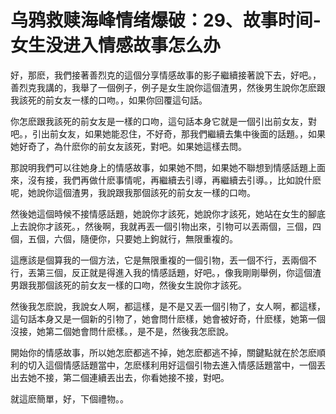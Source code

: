 # 乌鸦救赎海峰情绪爆破：29、故事时间-女生没进入情感故事怎么办

好，那麽，我們接著善烈克的這個分享情感故事的影子繼續接著說下去，好吧。，善烈克我講的，我舉了一個例子，例子是女生說你這個渣男，然後男生說你怎麽跟我該死的前女友一樣的口吻。，如果你回覆這句話。

你怎麽跟我該死的前女友是一樣的口吻，這句話本身它就是一個引出前女友，對吧。，引出前女友，如果她能忍住，不好奇，那我們繼續去集中後面的話題。，如果她好奇了，為什麽你的前女友該死，對吧。如果她這樣去問。

那說明我們可以往她身上的情感故事，如果她不問，如果她不聯想到情感話題上面來，沒有接，我們再做什麽事情呢，再繼續去引導，再繼續去引導。，比如說什麽呢，她說你這個渣男，我說跟我那個該死的前女友一樣的口吻。

然後她這個時候不接情感話題，她說你才該死，她說你才該死，她站在女生的腳底上去說你才該死。，然後啊，我就再丟一個引物出來，引物可以丟兩個，三個，四個，五個，六個，隨便你，只要她上鉤就行，無限重複的。

這應該是個算我的一個方法，它是無限重複的一個引物，丟一個不行，丟兩個不行，丟第三個，反正就是得進入我的情感話題，好吧。，像我剛剛舉例，你這個渣男跟我那個該死的前女友一樣的口吻，然後女生說你才該死。

然後我怎麽說，我說女人啊，都這樣，是不是又丟一個引物了，女人啊，都這樣，這句話本身又是一個新的引物了，她會問什麽樣，她會被好奇，什麽樣，她第一個沒接，她第二個她會問什麽樣。，是不是，然後我怎麽說。

開始你的情感故事，所以她怎麽都逃不掉，她怎麽都逃不掉，關鍵點就在於怎麽順利的切入這個情感話題當中，怎麽樣利用好這個引物去進入情感話題當中，一個丟出去她不接，第二個連續丟出去，你看她接不接，對吧。

就這麽簡單，好，下個禮物。。